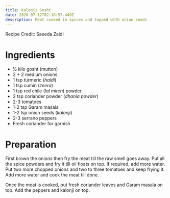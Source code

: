 ```yaml
---
title: Kalonji Gosht
date: 2020-07-12T02:18:57.449Z
description: Meat cooked in spices and topped with onion seeds
---
```

Recipe Credit: Saeeda Zaidi  

# Ingredients
- ½ kilo gosht (mutton)
- 2 + 2 medium onions
- 1 tsp turmeric (_haldi_)
- 1 tsp cumin (_zeera_)
- 1 tsp red chile (_lal mirch_) powder
- 2 tsp coriander powder (_dhania powder_)
- 2-3 tomatoes
- 1-2 tsp Garam masala
- 1-2 tsp onion seeds (_kalonji_)
- 2-3 serrano peppers
- Fresh coriander for garnish

# Preparation
First brown the onions then fry the meat till the raw smell goes away. Put all the spice powders and fry it till oil floats on top. If required, add more water. Put two more chopped onions and two to three tomatoes and keep frying it. Add more water and cook the meat till done.

Once the meat is cooked, put fresh coriander leaves and Garam masala on top. Add the peppers and kalonji on top.
